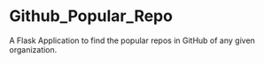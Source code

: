 # Github_Popular_Repo
A Flask Application to find the popular repos in GitHub of any given organization.
